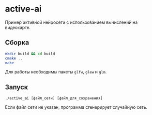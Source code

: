 # active-ai
Пример активной нейросети с использованием вычислений на видеокарте.

## Сборка

```bash
mkdir build && cd build
cmake ..
make
```

Для работы необходимы пакеты `glfw`, `glew` и `glm`.

## Запуск

```
./active_ai [файл_сети] [файл_для_сохранения]
```
Если файл сети не указан, программа сгенерирует случайную сеть.
